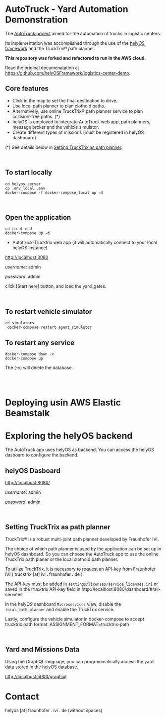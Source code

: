 # AutoTruck - Yard Automation Demonstration

The [AutoTruck project](https://www.ivi.fraunhofer.de/en/research-fields/autonomous-systems/autotruck.html) aimed for the automation of trucks in logistic centers.

Its implementation was accomplished through the use of the [helyOS framework](https://helyos-manual.readthedocs.io/en/latest/) and the TruckTrix&reg; path planner.<br>

**This repository was forked and refactored to run in the AWS cloud.**

Read the original documenatation at https://github.com/helyOSFramework/logistics-center-demo.

 ## Core features
  * Click in the map to set the final destination to drive.
  * Use local path planner to plan clothoid paths.
  * Alternatively, use online TruckTrix&reg; path planner service to plan collision-free paths. (*)
  * helyOS is employed to integrate AutoTruck web app, path planners, message broker and the vehicle simulator.
  * Create different types of missions (must be registered in helyOS dashboard).

(*) See details below in [Setting TruckTrix as path planner](#setting-trucktrix-as-path-planner).



</br>

 ## To start locally
 
```
cd helyos_server
cp .env_local .env
docker-compose -f docker-compose_local up -d
```

</br>

## Open the application

```
cd front-end
docker-compose up -d
```

* Autotruck-Trucktrix web app (it will automatically connect to your local helyOS instance)

[http://localhost:3080](http://localhost:3080/)

*username*: admin

*password*: admin

click [Start here] button, and load the yard_gates.

</br>

 ## To restart vehicle simulator
```
cd simulators
 docker-compose restart agent_simulator
 ```

 ## To restart any service

```
docker-compose down -v
docker-compose up
```
The (-v) will delete the database.

</br>
</br>


# Deploying usin AWS Elastic Beamstalk


# Exploring the helyOS backend

The AutoTruck app uses helyOS as backend. You can access the helyOS dasboard to configure the backend.


## helyOS Dasboard

[http://localhost:8080/](http://localhost:8080/)

*username*: admin

*password*: admin

<br>


## Setting TruckTrix as path planner

TruckTrix&reg; is a robust multi-joint path planner developed by Fraunhofer IVI. </br> 

The choice of which path planner is used by the application can be set up in helyOS dashboard. 
So you can choose the AutoTruck app to use the online TruckTrix path planer or the local clothoid path planner.

To utilize TruckTrix, it is necessary to request an API-key from Fraunhofer IVI ( trucktrix [at] ivi . fraunhofer . de ).

The API-key must be added in `settings/licenses/service_licenses.ini` or saved in the *trucktrix* API-key field in http://localhost:8080/dashboard/#/all-services.

In the helyOS dashboard `Microservices` view, disable the `local_path_planner` and enable the TruckTrix service.

Lastly, configure the vehicle simulator in docker-compose to accept trucktrix path format: ASSIGNMENT_FORMAT=trucktrix-path

<br>

## Yard and Missions Data
Using the GraphQL language, you can programmatically access the yard data stored in the helyOS database.

[http://localhost:5000/graphiql](http://localhost:5000/graphiql)
 



# Contact
helyos [at] fraunhofer . ivi . de (without spaces)


